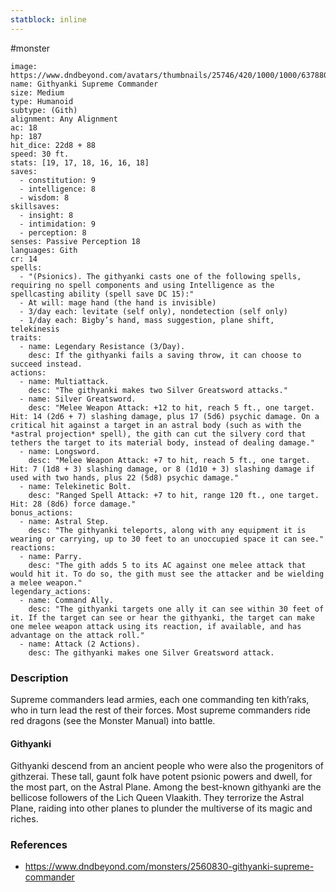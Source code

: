 ```yaml
---
statblock: inline
---
```

 #monster

```statblock
image: https://www.dndbeyond.com/avatars/thumbnails/25746/420/1000/1000/637880557629850021.jpeg
name: Githyanki Supreme Commander
size: Medium
type: Humanoid
subtype: (Gith)
alignment: Any Alignment
ac: 18
hp: 187
hit_dice: 22d8 + 88
speed: 30 ft.
stats: [19, 17, 18, 16, 16, 18]
saves:
  - constitution: 9
  - intelligence: 8
  - wisdom: 8
skillsaves:
  - insight: 8
  - intimidation: 9
  - perception: 8
senses: Passive Perception 18
languages: Gith
cr: 14
spells:
  - "(Psionics). The githyanki casts one of the following spells, requiring no spell components and using Intelligence as the spellcasting ability (spell save DC 15):"
  - At will: mage hand (the hand is invisible)
  - 3/day each: levitate (self only), nondetection (self only)
  - 1/day each: Bigby’s hand, mass suggestion, plane shift, telekinesis
traits:
  - name: Legendary Resistance (3/Day).
    desc: If the githyanki fails a saving throw, it can choose to succeed instead.
actions:
  - name: Multiattack.
    desc: "The githyanki makes two Silver Greatsword attacks."
  - name: Silver Greatsword.
    desc: "Melee Weapon Attack: +12 to hit, reach 5 ft., one target. Hit: 14 (2d6 + 7) slashing damage, plus 17 (5d6) psychic damage. On a critical hit against a target in an astral body (such as with the *astral projection* spell), the gith can cut the silvery cord that tethers the target to its material body, instead of dealing damage."
  - name: Longsword.
    desc: "Melee Weapon Attack: +7 to hit, reach 5 ft., one target. Hit: 7 (1d8 + 3) slashing damage, or 8 (1d10 + 3) slashing damage if used with two hands, plus 22 (5d8) psychic damage."
  - name: Telekinetic Bolt.
    desc: "Ranged Spell Attack: +7 to hit, range 120 ft., one target. Hit: 28 (8d6) force damage."
bonus_actions:
  - name: Astral Step.
    desc: "The githyanki teleports, along with any equipment it is wearing or carrying, up to 30 feet to an unoccupied space it can see."
reactions:
  - name: Parry.
    desc: "The gith adds 5 to its AC against one melee attack that would hit it. To do so, the gith must see the attacker and be wielding a melee weapon."
legendary_actions:
  - name: Command Ally.
    desc: "The githyanki targets one ally it can see within 30 feet of it. If the target can see or hear the githyanki, the target can make one melee weapon attack using its reaction, if available, and has advantage on the attack roll."
  - name: Attack (2 Actions).
    desc: The githyanki makes one Silver Greatsword attack.
```

### Description

Supreme commanders lead armies, each one commanding ten kith’raks, who in turn lead the rest of their forces. Most supreme commanders ride red dragons (see the Monster Manual) into battle.

#### Githyanki

Githyanki descend from an ancient people who were also the progenitors of githzerai. These tall, gaunt folk have potent psionic powers and dwell, for the most part, on the Astral Plane. Among the best-known githyanki are the bellicose followers of the Lich Queen Vlaakith. They terrorize the Astral Plane, raiding into other planes to plunder the multiverse of its magic and riches.

### References

* https://www.dndbeyond.com/monsters/2560830-githyanki-supreme-commander
